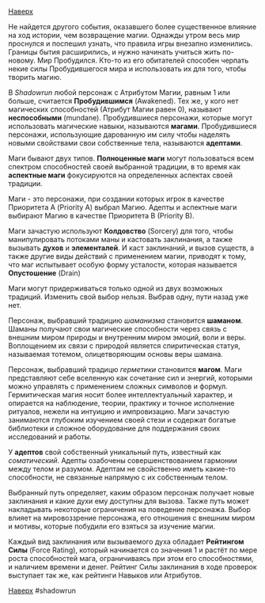 [Наверх](Shadowrun%203rd%20Ed..md)

Не найдется другого события, оказавшего более существенное влияние на ход истории, чем возвращение магии. Однажды утром весь мир проснулся и поспешил узнать, что правила игры внезапно изменились. Границы бытия расширились, и нужно начинать учиться жить по-новому. Мир Пробудился. Кто-то из его обитателей способен черпать некие силы Пробудившегося мира и использовать их для того, чтобы творить магию.

В *Shadowrun* любой персонаж с Атрибутом Магии, равным 1 или больше, считается **Пробудившимся** (Awakened). Тех же, у кого нет магических способностей (Атрибут Магии равен 0),  называют **неспособными** (mundane). Пробудившиеся персонажи, которые могут использовать магические навыки, называются **магами**. Пробудившиеся персонажи, использующие дарованную им силу чтобы наделять новыми свойствами свои собственные тела, называются **адептами**.

Маги бывают двух типов. **Полноценные маги** могут пользоваться всем спектром способностей своей выбранной традиции, в то время как **аспектные маги** фокусируются на определенных аспектах своей традиции.

Маги - это персонажи, при создании которых игрок в качестве Приоритета А (Priority A) выбрал Магию. Адепты и аспектные маги выбирают Магию в качестве Приоритета B (Priority B).

Маги зачастую используют **Колдовство** (Sorcery) для того, чтобы манипулировать потоками маны и кастовать заклинания, а также вызывать **духов** и **элементалей**. И каст заклинаний, и вызов существ, а также другие виды действий с применением магии, приводят к тому, что маг испытывает особую форму усталости, которая называется **Опустошение** (Drain)

Маги могут придерживаться только одной из двух возможных традиций. Изменить свой выбор нельзя. Выбрав одну, пути назад уже нет.

Персонаж, выбравший традицию *шаманизма* становится **шаманом**. Шаманы получают свои магические способности через связь с внешним миром природы и внутренним миром эмоций, воли и веры. Воплощением их связи с природой является спиритическая статуя, называемая тотемом, олицетворяющим основы веры шамана.

Персонаж, выбравший традицю *герметики* становится **магом**. Маги представляют себе вселенную как сочетание сил и энергий, которыми можно управлять с применением сложных символов и формул. Гермитическая магия носит более интеллектуальный характер, и опирается на наблюдение, теории, практику и точное исполнение ритуалов, нежели на интуицию и импровизацию. Маги зачастую занимаются глубоким изучением своей стези и содержат богатые библиотеки и сложное оборудование для поддержания своих исследований и работы.

У **адептов** свой собственный уникальный путь, известный как *соматический*. Адепты озабочены совершенствованием гармонии между телом и разумом. Адептам не свойственно иметь какие-то способности, не связанные напрямую с их собственным телом.

Выбранный путь определяет, каким образом персонаж получает новые заклинания и какие духи ему доступны для вызова. Также путь может накладывать некоторые ограничения на поведение персонажа. Выбор влияет на мировоззрение персонажа, его отношения с внешним миром и мотивы, которые побудили его взяться за изучение магии.

Каждый вид заклинания или вызываемого духа обладает **Рейтингом Силы** (Force Rating), который начинается со значения 1 и растёт по мере роста способностей мага, ограничиваясь при этом его способностями, и наличием времени и денег. Рейтинг Силы заклинания в ходе проверок выступает так же, как рейтинги Навыков или Атрибутов.

[Наверх](Shadowrun%203rd%20Ed..md)
#shadowrun